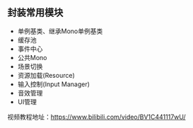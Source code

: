 ## 封装常用模块
- 单例基类、继承Mono单例基类
- 缓存池
- 事件中心
- 公共Mono
- 场景切换
- 资源加载(Resource)
- 输入控制(Input Manager)
- 音效管理
- UI管理

视频教程地址：https://www.bilibili.com/video/BV1C441117wU/
